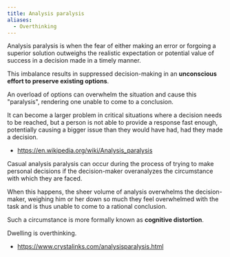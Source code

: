 ```yaml
---
title: Analysis paralysis
aliases:
  - Overthinking
---
```


Analysis paralysis is when the fear of either making an error or forgoing a superior solution outweighs the realistic expectation or potential value of success in a decision made in a timely manner.  

This imbalance results in suppressed decision-making in an **unconscious effort to preserve existing options**.  

An overload of options can overwhelm the situation and cause this "paralysis", rendering one unable to come to a conclusion.  

It can become a larger problem in critical situations where a decision needs to be reached, but a person is not able to provide a response fast enough, potentially causing a bigger issue than they would have had, had they made a decision.  

- https://en.wikipedia.org/wiki/Analysis_paralysis

Casual analysis paralysis can occur during the process of trying to make personal decisions if the decision-maker overanalyzes the circumstance with which they are faced.  

When this happens, the sheer volume of analysis overwhelms the decision-maker, weighing him or her down so much they feel overwhelmed with the task and is thus unable to come to a rational conclusion.  

Such a circumstance is more formally known as **cognitive distortion**.  

Dwelling is overthinking.  

- https://www.crystalinks.com/analysisparalysis.html
